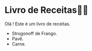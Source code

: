 # Livro de Receitas:man_cook:

Olá ! Este é um livro de receitas.

- Strogonoff de Frango.
- Pavê.
- Carne.

